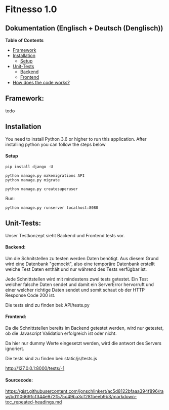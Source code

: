 # Fitnesso 1.0
## Dokumentation (Englisch + Deutsch (Denglisch))

**Table of Contents**

- [Framework](#framework)
- [Installation](#installation)
  * [Setup](#setup)
- [Unit-Tests](#unit-tests)
  * [Backend](#backend)
  * [Frontend](#frontend)
- [How does the code works?](#sourcecode)

## Framework:

todo

## Installation

You need to install Python 3.6 or higher to run this application. 
After installing python you can follow the steps below

#### Setup

    pip install django -U
    
    python manage.py makemigrations API
    python manage.py migrate 

    python manage.py createsuperuser 
    

Run:

    python manage.py runserver localhost:8080



## Unit-Tests:

Unser Testkonzept sieht Backend und Frontend tests vor. 

#### Backend:

Um die Schnitstellen zu testen werden Daten benötigt. 
Aus diesem Grund wird eine Datenbank "gemockt", also eine temporäre Datenbank erstellt welche Test Daten enthält und nur während des Tests verfügbar ist.

Jede Schnittstellen wird mit mindestens zwei tests getestet. Ein Test welcher falsche Daten sendet und damit ein ServerError hervorruft und einer welcher richtige Daten sendet und somit schaut ob der HTTP Response Code 200 ist.

Die tests sind zu finden bei: API/tests.py


#### Frontend:

Da die Schnittstellen bereits im Backend getestet werden, wird nur getestet, ob die Javascript Validation erfolgreich ist oder nicht.

Da hier nur dummy Werte eingesetzt werden, wird die antwort des Servers ignoriert.

Die tests sind zu finden bei: static/js/tests.js

http://127.0.0.1:8000/tests/-1

#### Sourcecode:

https://gist.githubusercontent.com/jonschlinkert/ac5d8122bfaaa394f896/raw/bd1106691cf344e972f575c49ba3cf281beeb9b3/markdown-toc_repeated-headings.md